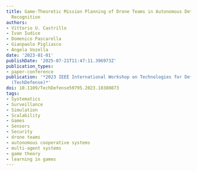 ```yaml
---
title: Game-Theoretic Mission Planning of Drone Teams in Autonomous Detection and
  Recognition
authors:
- Vittorio U. Castrillo
- Ivan Iudice
- Domenico Pascarella
- Gianpaolo Pigliasco
- Angela Vozella
date: '2023-01-01'
publishDate: '2025-07-21T11:47:11.396973Z'
publication_types:
- paper-conference
publication: '*2023 IEEE International Workshop on Technologies for Defense and Security
  (TechDefense)*'
doi: 10.1109/TechDefense59795.2023.10380873
tags:
- Systematics
- Surveillance
- Simulation
- Scalability
- Games
- Sensors
- Security
- drone teams
- autonomous cooperative systems
- multi-agent systems
- game theory
- learning in games
---
```

